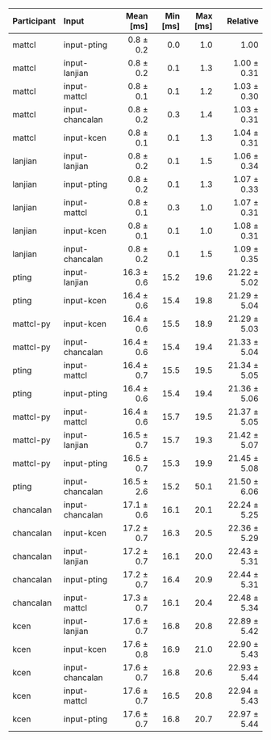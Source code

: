 | Participant | Input | Mean [ms] | Min [ms] | Max [ms] | Relative |
|:---|:---|---:|---:|---:|---:|
| mattcl | input-pting | 0.8 ± 0.2 | 0.0 | 1.0 | 1.00 |
| mattcl | input-lanjian | 0.8 ± 0.2 | 0.1 | 1.3 | 1.00 ± 0.31 |
| mattcl | input-mattcl | 0.8 ± 0.1 | 0.1 | 1.2 | 1.03 ± 0.30 |
| mattcl | input-chancalan | 0.8 ± 0.2 | 0.3 | 1.4 | 1.03 ± 0.31 |
| mattcl | input-kcen | 0.8 ± 0.1 | 0.1 | 1.3 | 1.04 ± 0.31 |
| lanjian | input-lanjian | 0.8 ± 0.2 | 0.1 | 1.5 | 1.06 ± 0.34 |
| lanjian | input-pting | 0.8 ± 0.2 | 0.1 | 1.3 | 1.07 ± 0.33 |
| lanjian | input-mattcl | 0.8 ± 0.1 | 0.3 | 1.0 | 1.07 ± 0.31 |
| lanjian | input-kcen | 0.8 ± 0.1 | 0.1 | 1.0 | 1.08 ± 0.31 |
| lanjian | input-chancalan | 0.8 ± 0.2 | 0.1 | 1.5 | 1.09 ± 0.35 |
| pting | input-lanjian | 16.3 ± 0.6 | 15.2 | 19.6 | 21.22 ± 5.02 |
| pting | input-kcen | 16.4 ± 0.6 | 15.4 | 19.8 | 21.29 ± 5.04 |
| mattcl-py | input-kcen | 16.4 ± 0.6 | 15.5 | 18.9 | 21.29 ± 5.03 |
| mattcl-py | input-chancalan | 16.4 ± 0.6 | 15.4 | 19.4 | 21.33 ± 5.04 |
| pting | input-mattcl | 16.4 ± 0.7 | 15.5 | 19.5 | 21.34 ± 5.05 |
| pting | input-pting | 16.4 ± 0.6 | 15.4 | 19.4 | 21.36 ± 5.06 |
| mattcl-py | input-mattcl | 16.4 ± 0.6 | 15.7 | 19.5 | 21.37 ± 5.05 |
| mattcl-py | input-lanjian | 16.5 ± 0.7 | 15.7 | 19.3 | 21.42 ± 5.07 |
| mattcl-py | input-pting | 16.5 ± 0.7 | 15.3 | 19.9 | 21.45 ± 5.08 |
| pting | input-chancalan | 16.5 ± 2.6 | 15.2 | 50.1 | 21.50 ± 6.06 |
| chancalan | input-chancalan | 17.1 ± 0.6 | 16.1 | 20.1 | 22.24 ± 5.25 |
| chancalan | input-kcen | 17.2 ± 0.7 | 16.3 | 20.5 | 22.36 ± 5.29 |
| chancalan | input-lanjian | 17.2 ± 0.7 | 16.1 | 20.0 | 22.43 ± 5.31 |
| chancalan | input-pting | 17.2 ± 0.7 | 16.4 | 20.9 | 22.44 ± 5.31 |
| chancalan | input-mattcl | 17.3 ± 0.7 | 16.1 | 20.4 | 22.48 ± 5.34 |
| kcen | input-lanjian | 17.6 ± 0.7 | 16.8 | 20.8 | 22.89 ± 5.42 |
| kcen | input-kcen | 17.6 ± 0.8 | 16.9 | 21.0 | 22.90 ± 5.43 |
| kcen | input-chancalan | 17.6 ± 0.7 | 16.8 | 20.6 | 22.93 ± 5.44 |
| kcen | input-mattcl | 17.6 ± 0.7 | 16.5 | 20.8 | 22.94 ± 5.43 |
| kcen | input-pting | 17.6 ± 0.7 | 16.8 | 20.7 | 22.97 ± 5.44 |
